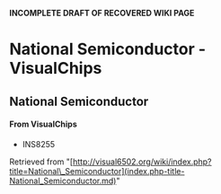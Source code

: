 **INCOMPLETE DRAFT OF RECOVERED WIKI PAGE**

# National Semiconductor - VisualChips

## National Semiconductor

#### From VisualChips

- INS8255

Retrieved from "[http://visual6502.org/wiki/index.php?title=National\_Semiconductor](index.php-title-National_Semiconductor.md)"

